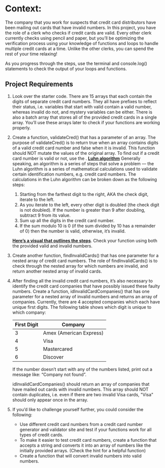 # Context:

The company that you work for suspects that credit card distributors have been mailing out cards that have invalid numbers. In this project, you have the role of a clerk who checks if credit cards are valid. Every other clerk currently checks using pencil and paper, but you’ll be optimizing the verification process using your knowledge of functions and loops to handle multiple credit cards at a time. Unlike the other clerks, you can spend the rest of your time relaxing!

As you progress through the steps, use the terminal and console.log() statements to check the output of your loops and functions.

## Project Requirements

1. Look over the starter code. There are 15 arrays that each contain the digits of separate credit card numbers. They all have prefixes to reflect their status, i.e. variables that start with valid contain a valid number, whereas invalid do not, and mystery variables can be either. There is also a batch array that stores all of the provided credit cards in a single array.
   You’ll use these arrays later to check if your functions are working properly.
2. Create a function, validateCred() that has a parameter of an array. The purpose of validateCred() is to return true when an array contains digits of a valid credit card number and false when it is invalid. This function should NOT mutate the values of the original array.
   To find out if a credit card number is valid or not, use the . **[Luhn algorithm](https://en.wikipedia.org/wiki/Luhn_algorithm#Description)** Generally speaking, an algorithm is a series of steps that solve a problem — the Luhn algorithm is a series of mathematical calculations used to validate certain identification numbers, e.g. credit card numbers. The calculations in the Luhn algorithm can be broken down as the following steps:

   1. Starting from the farthest digit to the right, AKA the check digit, iterate to the left.
   2. As you iterate to the left, every other digit is doubled (the check digit is not doubled). If the number is greater than 9 after doubling, subtract 9 from its value.
   3. Sum up all the digits in the credit card number.
   4. If the sum modulo 10 is 0 (if the sum divided by 10 has a remainder of 0) then the number is valid, otherwise, it’s invalid.

   **[Here’s a visual that outlines the steps](https://content.codecademy.com/PRO/independent-practice-projects/credit-card-checker/diagrams/cc%20validator%20diagram%201.svg?_gl=1*onraud*_ga*OTkwNzYxODE0OC4xNjg1MjUzNDgx*_ga_3LRZM6TM9L*MTY4Nzk1OTE1My4yMi4xLjE2ODc5NTk1MTAuMC4wLjA.)**. Check your function using both the provided valid and invalid numbers.

3. Create another function, findInvalidCards() that has one parameter for a nested array of credit card numbers. The role of findInvalidCards() is to check through the nested array for which numbers are invalid, and return another nested array of invalid cards.
4. After finding all the invalid credit card numbers, it’s also necessary to identify the credit card companies that have possibly issued these faulty numbers. Create a function, idInvalidCardCompanies() that has one parameter for a nested array of invalid numbers and returns an array of companies.
   Currently, there are 4 accepted companies which each have unique first digits. The following table shows which digit is unique to which company:

   | First Digit | Company                 |
   | ----------- | ----------------------- |
   | 3           | Amex (American Express) |
   | 4           | Visa                    |
   | 5           | Mastercared             |
   | 6           | Discover                |

   If the number doesn’t start with any of the numbers listed, print out a message like: “Company not found”.

   idInvalidCardCompanies() should return an array of companies that have mailed out cards with invalid numbers. This array should NOT contain duplicates, i.e. even if there are two invalid Visa cards, "Visa" should only appear once in the array.

5. If you’d like to challenge yourself further, you could consider the following:

   - Use different credit card numbers from a credit card number generator and validator site and test if your functions work for all types of credit cards.
   - To make it easier to test credit card numbers, create a function that accepts a string and converts it into an array of numbers like the initially provided arrays. (Check the hint for a helpful function)
   - Create a function that will convert invalid numbers into valid numbers.
